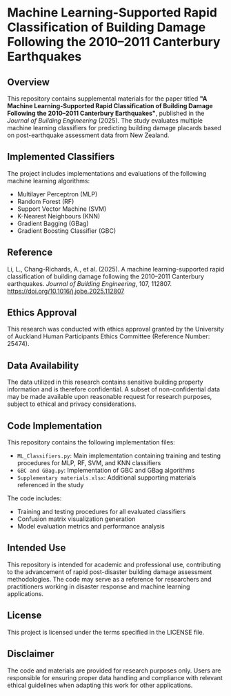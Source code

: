 # Machine Learning-Supported Rapid Classification of Building Damage Following the 2010–2011 Canterbury Earthquakes

## Overview
This repository contains supplemental materials for the paper titled **"A Machine Learning-Supported Rapid Classification of Building Damage Following the 2010–2011 Canterbury Earthquakes"**, published in the *Journal of Building Engineering* (2025). The study evaluates multiple machine learning classifiers for predicting building damage placards based on post-earthquake assessment data from New Zealand.

## Implemented Classifiers
The project includes implementations and evaluations of the following machine learning algorithms:
- Multilayer Perceptron (MLP)
- Random Forest (RF)
- Support Vector Machine (SVM)
- K-Nearest Neighbours (KNN)
- Gradient Bagging (GBag)
- Gradient Boosting Classifier (GBC)

## Reference
Li, L., Chang-Richards, A., et al. (2025). A machine learning-supported rapid classification of building damage following the 2010–2011 Canterbury earthquakes. *Journal of Building Engineering*, 107, 112807. https://doi.org/10.1016/j.jobe.2025.112807

## Ethics Approval
This research was conducted with ethics approval granted by the University of Auckland Human Participants Ethics Committee (Reference Number: 25474).

## Data Availability
The data utilized in this research contains sensitive building property information and is therefore confidential. A subset of non-confidential data may be made available upon reasonable request for research purposes, subject to ethical and privacy considerations.

## Code Implementation
This repository contains the following implementation files:
- `ML_Classifiers.py`: Main implementation containing training and testing procedures for MLP, RF, SVM, and KNN classifiers
- `GBC and GBag.py`: Implementation of GBC and GBag algorithms
- `Supplementary materials.xlsx`: Additional supporting materials referenced in the study

The code includes:
- Training and testing procedures for all evaluated classifiers
- Confusion matrix visualization generation
- Model evaluation metrics and performance analysis

## Intended Use
This repository is intended for academic and professional use, contributing to the advancement of rapid post-disaster building damage assessment methodologies. The code may serve as a reference for researchers and practitioners working in disaster response and machine learning applications.

## License
This project is licensed under the terms specified in the LICENSE file.

## Disclaimer
The code and materials are provided for research purposes only. Users are responsible for ensuring proper data handling and compliance with relevant ethical guidelines when adapting this work for other applications.
